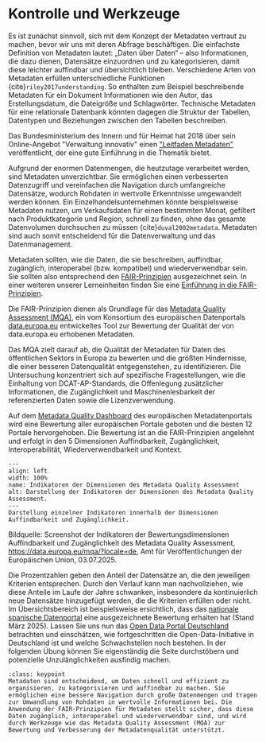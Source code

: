# Kontrolle und Werkzeuge
Es ist zunächst sinnvoll, sich mit dem Konzept der Metadaten vertraut zu machen, bevor wir uns mit deren Abfrage beschäftigen. Die einfachste Definition von Metadaten lautet: „Daten über Daten“ – also Informationen, die dazu dienen, Datensätze einzuordnen und zu kategorisieren, damit diese leichter auffindbar und übersichtlich bleiben. Verschiedene Arten von Metadaten erfüllen unterschiedliche Funktionen {cite}`riley2017understanding`. So enthalten zum Beispiel beschreibende Metadaten für ein Dokument Informationen wie den Autor, das Erstellungsdatum, die Dateigröße und Schlagwörter. Technische Metadaten für eine relationale Datenbank könnten dagegen die Struktur der Tabellen, Datentypen und Beziehungen zwischen den Tabellen beschreiben.

Das Bundesministerium des Innern und für Heimat hat 2018 über sein Online-Angebot "Verwaltung innovativ" einen <a href="https://www.verwaltung-innovativ.de/SharedDocs/Publikationen/eGovernment/open_data_leitfaden.html" class="external-link" target="_blank">"Leitfaden Metadaten"</a> veröffentlicht, der eine gute Einführung in die Thematik bietet. 

Aufgrund der enormen Datenmengen, die heutzutage verarbeitet werden, sind Metadaten unverzichtbar. Sie ermöglichen einen verbesserten Datenzugriff und vereinfachen die Navigation durch umfangreiche Datensätze, wodurch Rohdaten in wertvolle Erkenntnisse umgewandelt werden können.
Ein Einzelhandelsunternehmen könnte beispielsweise Metadaten nutzen, um Verkaufsdaten für einen bestimmten Monat, gefiltert nach Produktkategorie und Region, schnell zu finden, ohne das gesamte Datenvolumen durchsuchen zu müssen {cite}`duval2002metadata`. Metadaten sind auch somit entscheidend für die Datenverwaltung und das Datenmanagement.

Metadaten sollten, wie die Daten, die sie beschreiben, auffindbar, zugänglich, interoperabel (bzw. kompatibel) und wiederverwendbar sein. Sie sollten also entsprechend den <a href="https://www.go-fair.org/fair-principles/" class="external-link" target="_blank">FAIR-Prinzipien</a> ausgezeichnet sein. In einer weiteren unserer Lerneinheiten finden Sie eine <a href="https://quadriga-dk.github.io/Tabelle-Fallstudie-1/Markdown/3_1_FairPrinzipien.html" class="external-link" target="_blank">Einführung in die FAIR-Prinzipien</a>.

Die FAIR-Prinzipien dienen als Grundlage für das <a href="https://data.europa.eu/mqa/methodology?locale=de" class="external-link" target="_blank">Metadata Quality Assessment (MQA)</a>, ein vom Konsortium des europäischen Datenportals <a href="https://data.europa.eu/de" class="external-link" target="_blank">data.europa.eu</a> entwickeltes Tool zur Bewertung der Qualität der von data.europa.eu erhobenen Metadaten.

Das MQA zielt darauf ab, die Qualität der Metadaten für Daten des öffentlichen Sektors in Europa zu bewerten und die größten Hindernisse, die einer besseren Datenqualität entgegenstehen, zu identifizieren. Die Untersuchung konzentriert sich auf spezifische Fragestellungen, wie die Einhaltung von DCAT-AP-Standards, die Offenlegung zusätzlicher Informationen, die Zugänglichkeit und Maschinenlesbarkeit der referenzierten Daten sowie die Lizenzverwendung.

Auf dem <a href="https://data.europa.eu/mqa/?locale=de" class="external-link" target="_blank">Metadata Quality Dashboard</a> des europäischen Metadatenportals wird eine Bewertung aller europäischen Portale geboten und die besten 12 Portale hervorgehoben. Die Bewertung ist an die FAIR-Prinzipien angelehnt und erfolgt in den 5 Dimensionen Auffindbarkeit, Zugänglichkeit, Interoperabilität, Wiederverwendbarkeit und Kontext. 

```{figure} /_images/mqa_screenshot_20250703.png
---
align: left
width: 100%
name: Indikatoren der Dimensionen des Metadata Quality Assessment
alt: Darstellung der Indikatoren der Dimensionen des Metadata Quality Assessment.
---
Darstellung einzelner Indikatoren innerhalb der Dimensionen Auffindbarkeit und Zugänglichkeit.
```
Bildquelle: Screenshot der Indikatoren der Bewertungsdimensionen Auffindbarkeit und Zugänglichkeit des Metadata Quality Assessment, <a href="https://data.europa.eu/mqa/?locale=de" class="external-link" target="_blank">https://data.europa.eu/mqa/?locale=de</a>, Amt für Veröffentlichungen der Europäischen Union, 03.07.2025.


Die Prozentzahlen geben den Anteil der Datensätze an, die den jeweiligen Kriterien entsprechen. Durch den Verlauf kann man nachvollziehen, wie diese Anteile im Laufe der Jahre schwanken, insbesondere da kontinuierlich neue Datensätze hinzugefügt werden, die die Kriterien erfüllen oder nicht. Im Übersichtsbereich ist beispielsweise ersichtlich, dass das [nationale spanische Datenportal](https://data.europa.eu/mqa/catalogues/yoda/?locale=de) eine ausgezeichnete Bewertung erhalten hat (Stand März 2025). 
Lassen Sie uns nun das [Open Data Portal Deutschland](https://data.europa.eu/mqa/catalogues/govdata/?locale=de) betrachten und einschätzen, wie fortgeschritten die Open-Data-Initiative in Deutschland ist und welche Schwachstellen noch bestehen. In der folgenden Übung können Sie eigenständig die Seite durchstöbern und potenzielle Unzulänglichkeiten ausfindig machen.

```{admonition} Was  Sie mitnehmen sollten
:class: keypoint
Metadaten sind entscheidend, um Daten schnell und effizient zu organisieren, zu kategorisieren und auffindbar zu machen. Sie ermöglichen eine bessere Navigation durch große Datenmengen und tragen zur Umwandlung von Rohdaten in wertvolle Informationen bei. Die Anwendung der FAIR-Prinzipien für Metadaten stellt sicher, dass diese Daten zugänglich, interoperabel und wiederverwendbar sind, und wird durch Werkzeuge wie das Metadata Quality Assessment (MQA) zur Bewertung und Verbesserung der Metadatenqualität unterstützt.
